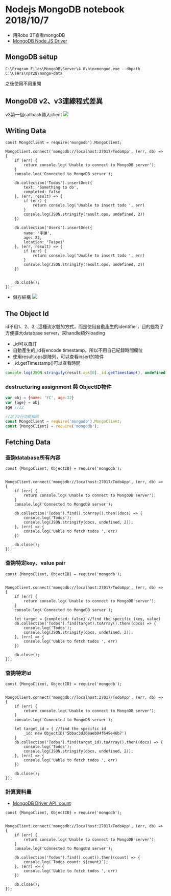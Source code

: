 # Nodejs MongoDB notebook 2018/10/7

* 用Robo 3T查看mongoDB
* [MongoDB Node.JS Driver](https://mongodb.github.io/node-mongodb-native/)

## MongoDB setup

```shell=
C:\Program Files\MongoDB\Server\4.0\bin>mongod.exe --dbpath C:\Users\npr28\mongo-data
```
之後使用不用重開

## MongoDB v2、v3連線程式差異

v3第一個callback傳入client
![](https://i.imgur.com/YyBAf66.jpg)

## Writing Data

```js=
const MongoClient = require('mongodb').MongoClient;

MongoClient.connect('mongodb://localhost:27017/TodoApp', (err, db) => {
    if (err) {
        return console.log('Unable to connect to MongoDB server');
    }
    console.log('Connected to MongoDB server');

    db.collection('Todos').insertOne({
        text: 'Something to do',
        completed: false
    }, (err, result) => {
        if (err) {
            return console.log('Unable to insert todo ', err)
        }
        console.log(JSON.stringify(result.ops, undefined, 2))
    })

    db.collection('Users').insertOne({
        name: '宇謙',
        age: 22,
        location: 'Taipei'
    }, (err, result) => {
        if (err) {
            return console.log('Unable to insert todo ', err)
        }
        console.log(JSON.stringify(result.ops, undefined, 2))
    })


    db.close();
});
```

* 儲存結構
![](https://i.imgur.com/7lTCq9e.png)

## The Object Id

id不用1、2、3...這種流水號的方式，而是使用自動產生的identifier，目的是為了方便擴大database server，來handle額外loading
* _id可以自訂
* 自動產生的_id有encode timestamp，所以不用自己紀錄時間欄位
* 使用result.ops是陣列，可以查看insert的物件
* _id.getTimestamp()可以查看時間

```js
console.log(JSON.stringify(result.ops[0]._id.getTimestamp(), undefined, 2))
```

### destructuring assignment 與 ObjectID物件

```js 
var obj = {name: 'YC', age:22}
var {age} = obj 
age //22

//以下2行功能相同
const MongoClient = require('mongodb').MongoClient;
const {MongoClient} = require('mongodb');
```

## Fetching Data

### 查詢database所有內容
```js=
const {MongoClient, ObjectID} = require('mongodb');


MongoClient.connect('mongodb://localhost:27017/TodoApp', (err, db) => {
    if (err) {
        return console.log('Unable to connect to MongoDB server');
    }
    console.log('Connected to MongoDB server');

    db.collection('Todos').find().toArray().then((docs) => {
        console.log('Todos');
        console.log(JSON.stringify(docs, undefined, 2));
    }, (err) => {
        console.log('Uable to fetch todos ', err)
    })

    db.close();
});
```

### 查詢特定key、value pair

```js=
const {MongoClient, ObjectID} = require('mongodb');


MongoClient.connect('mongodb://localhost:27017/TodoApp', (err, db) => {
    if (err) {
        return console.log('Unable to connect to MongoDB server');
    }
    console.log('Connected to MongoDB server');

    let target = {completed: false} //find the specific (key, value)
    db.collection('Todos').find(target).toArray().then((docs) => {
        console.log('Todos');
        console.log(JSON.stringify(docs, undefined, 2));
    }, (err) => {
        console.log('Uable to fetch todos ', err)
    })

    db.close();
});
```

### 查詢特定id

```js=
const {MongoClient, ObjectID} = require('mongodb');


MongoClient.connect('mongodb://localhost:27017/TodoApp', (err, db) => {
    if (err) {
        return console.log('Unable to connect to MongoDB server');
    }
    console.log('Connected to MongoDB server');

    let target_id = { //find the specific id
        _id: new ObjectID('5bbac3d20eaeb04f649e46b7')
    } 
    db.collection('Todos').find(target_id).toArray().then((docs) => {
        console.log('Todos');
        console.log(JSON.stringify(docs, undefined, 2));
    }, (err) => {
        console.log('Uable to fetch todos ', err)
    })

    db.close();
});
```

### 計算資料量

* [MongoDB Driver API: count](http://mongodb.github.io/node-mongodb-native/2.2/api/Cursor.html#count)

```js=
const {MongoClient, ObjectID} = require('mongodb');


MongoClient.connect('mongodb://localhost:27017/TodoApp', (err, db) => {
    if (err) {
        return console.log('Unable to connect to MongoDB server');
    }
    console.log('Connected to MongoDB server');

    db.collection('Todos').find().count().then((count) => {
        console.log(`Todos count: ${count}`);
    }, (err) => {
        console.log('Uable to fetch todos ', err)
    })

    db.close();
});
```